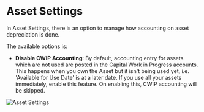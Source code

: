 <!-- add-breadcrumbs -->
# Asset Settings

In Asset Settings, there is an option to manage how accounting on asset depreciation is done.

The available options is:

* **Disable CWIP Accounting**: By default, accounting entry for assets which are not used are posted in the Capital Work in Progress accounts. This happens when you own the Asset but it isn't being used yet, i.e. 'Available for Use Date' is at a later date. If you use all your assets immediately, enable this feature. On enabling this, CWIP accounting will be skipped.

![Asset Settings](/docs/assets/img/asset/asset-settings.png)

